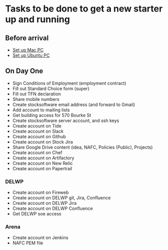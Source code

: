 # Tasks to be done to get a new starter up and running

## Before arrival

* [Set up Mac PC](Induction-NewPC-Ubuntu.md)
* [Set up Ubuntu PC](Induction-NewPC-Ubuntu.md)

## On Day One

* Sign Conditions of Employment (employment contract)
* Fill out Standard Choice form (super)
* Fill out TFN declaration 
* Share mobile numbers
* Create stocksoftware email address (and forward to Gmail)
* Add account to mailing lists
* Get building access for 570 Bourke St
* Create stocksoftware server account, and ssh keys
* Create account on Tide
* Create account on Slack
* Create account on Github
* Create account on Stock Jira
* Share Google Drive content (idea, NAFC, Policies (Public), Projects)
* Create account on Chef
* Create account on Artifactory
* Create account on New Relic
* Create account on Papertrail

### DELWP

* Create account on Fireweb
* Create account on DELWP git, Jira, Confluence
* Create account on DELWP Jira
* Create account on DELWP Confluence
* Get DELWP soe access

### Arena

* Create account on Jenkins
* NAFC PEM file